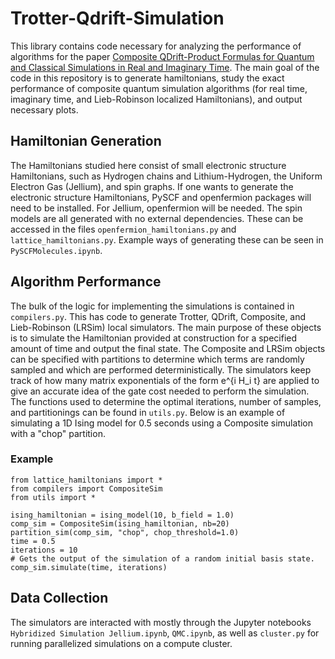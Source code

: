 # Trotter-Qdrift-Simulation

This library contains code necessary for analyzing the performance of algorithms for the paper [Composite QDrift-Product Formulas for Quantum and Classical Simulations in Real and Imaginary Time](https://arxiv.org). The main goal of the code in this repository is to generate hamiltonians, study the exact performance of composite quantum simulation algorithms (for real time, imaginary time, and Lieb-Robinson localized Hamiltonians), and output necessary plots. 

## Hamiltonian Generation

The Hamiltonians studied here consist of small electronic structure Hamiltonians, such as Hydrogen chains and Lithium-Hydrogen, the Uniform Electron Gas (Jellium), and spin graphs. If one wants to generate the electronic structure Hamiltonians, PySCF and openfermion packages will need to be installed. For Jellium, openfermion will be needed. The spin models are all generated with no external dependencies. These can be accessed in the files `openfermion_hamiltonians.py` and `lattice_hamiltonians.py`. Example ways of generating these can be seen in `PySCFMolecules.ipynb`.

## Algorithm Performance

The bulk of the logic for implementing the simulations is contained in `compilers.py`. This has code to generate Trotter, QDrift, Composite, and Lieb-Robinson (LRSim) local simulators. The main purpose of these objects is to simulate the Hamiltonian provided at construction for a specified amount of time and output the final state. The Composite and LRSim objects can be specified with partitions to determine which terms are randomly sampled and which are performed deterministically. The simulators keep track of how many matrix exponentials of the form e^{i H_i t} are applied to give an accurate idea of the gate cost needed to perform the simulation. The functions used to determine the optimal iterations, number of samples, and partitionings can be found in `utils.py`. Below is an example of simulating a 1D Ising model for 0.5 seconds using a Composite simulation with a "chop" partition.

### Example
```
from lattice_hamiltonians import *
from compilers import CompositeSim
from utils import *

ising_hamiltonian = ising_model(10, b_field = 1.0)
comp_sim = CompositeSim(ising_hamiltonian, nb=20)
partition_sim(comp_sim, "chop", chop_threshold=1.0)
time = 0.5
iterations = 10
# Gets the output of the simulation of a random initial basis state.
comp_sim.simulate(time, iterations)
```

## Data Collection

The simulators are interacted with mostly through the Jupyter notebooks `Hybridized Simulation Jellium.ipynb`, `QMC.ipynb`, as well as `cluster.py` for running parallelized simulations on a compute cluster. 
